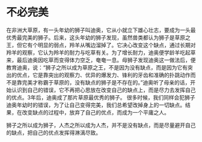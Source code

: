 # 不必完美

在非洲大草原，有一头年幼的狮子叫迪奥，它从小就立下雄心壮志，要成为一头最优秀最完美的狮子。后来，这头年幼的狮子发现，虽然兽类都认为狮子是草原之王，但它有个明显的弱点，羚羊从嘴边溜掉了。它决心改变这个缺点，通过长期对羚羊的观察，它认为羚羊的耐力与吃草有关。为了增长耐力，迪奥便学龄羊吃起草来，最后迪奥因吃草而变得体力空乏，奄奄一息。母狮子发现迪奥这一做法后，便教育迪奥，说：“狮子之所以成为草原之王，不是因为没有缺点，而是因为它有突出的优点，它是靠突出的观察力、优异的爆发力、锋利的牙齿和准确的扑跳动作而不是靠完美才称霸于草原的，没有缺点的狮子是不存在的。”迪奥听了母亲的话，开始认识到自己的错误，它不再把心思放在改变自己的缺点上，而是尽力去发挥自己的优点。3年后，迪奥成了那片草原最优秀的狮子。
  很多时候，我们同样会犯狮子迪奥年幼时的错误，为了让自己变得完美，我们总希望改掉身上的一切缺点。结果，在改变缺点的过程中，放弃了自己的优点，而成为一个平庸之人。

狮子之所以成为狮子，人杰之所以成为人杰，并不是没有缺点，而是尽量避开自己的缺点，把自己的优点发挥得淋漓尽致。
  